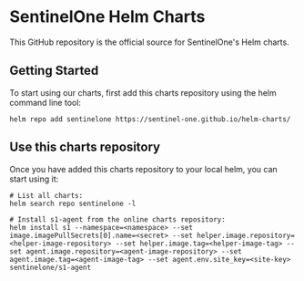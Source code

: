 # SentinelOne Helm Charts
This GitHub repository is the official source for SentinelOne's Helm charts.

## Getting Started
To start using our charts, first add this charts repository using the helm command line tool:
```
helm repo add sentinelone https://sentinel-one.github.io/helm-charts/
```

## Use this charts repository
Once you have added this charts repository to your local helm, you can start using it:
```
# List all charts:
helm search repo sentinelone -l
```

```
# Install s1-agent from the online charts repository:
helm install s1 --namespace=<namespace> --set image.imagePullSecrets[0].name=<secret> --set helper.image.repository=<helper-image-repository> --set helper.image.tag=<helper-image-tag> --set agent.image.repository=<agent-image-repository> --set agent.image.tag=<agent-image-tag> --set agent.env.site_key=<site-key> sentinelone/s1-agent
```
